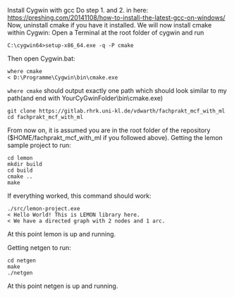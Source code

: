 Install Cygwin with gcc Do step 1. and 2. in here: https://preshing.com/20141108/how-to-install-the-latest-gcc-on-windows/
Now, uninstall cmake if you have it installed.
We will now install cmake within Cygwin: Open a Terminal at the root folder of cygwin and run
```
C:\cygwin64>setup-x86_64.exe -q -P cmake
```
Then open Cygwin.bat:
```
where cmake
< D:\Programme\Cygwin\bin\cmake.exe
```
`where cmake` should output exactly one path which should look similar to my path(and end with YourCyGwinFolder\bin\cmake.exe)
```
git clone https://gitlab.rhrk.uni-kl.de/vdwarth/fachprakt_mcf_with_ml
cd fachprakt_mcf_with_ml
```
From now on, it is assumed you are in the root folder of the repository ($HOME/fachprakt_mcf_with_ml if you followed above).
Getting the lemon sample project to run:
```
cd lemon
mkdir build
cd build
cmake ..
make
```
If everything worked, this command should work:
```
./src/lemon-project.exe
< Hello World! This is LEMON library here.
< We have a directed graph with 2 nodes and 1 arc.
```
At this point lemon is up and running.

Getting netgen to run:
```
cd netgen
make
./netgen
```
At this point netgen is up and running.